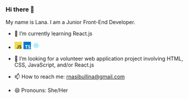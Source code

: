 ### Hi there 👋


My name is Lana. I am a Junior Front-End Developer.

- 🌱 I’m currently learning React.js
- <code><img height="20" alt="javascript" src="https://raw.githubusercontent.com/github/explore/80688e429a7d4ef2fca1e82350fe8e3517d3494d/topics/javascript/javascript.png"></code>
<code><img height="20" alt="typescript" src="https://raw.githubusercontent.com/github/explore/80688e429a7d4ef2fca1e82350fe8e3517d3494d/topics/typescript/typescript.png"></code>
<code><img height="20" alt="react" src="https://raw.githubusercontent.com/github/explore/80688e429a7d4ef2fca1e82350fe8e3517d3494d/topics/react/react.png"></code>

- 👯 I’m looking for a volunteer web application project involving HTML, CSS, JavaScript, and/or React.js
- 📫 How to reach me: rnasibullina@gmail.com
- 😄 Pronouns: She/Her

